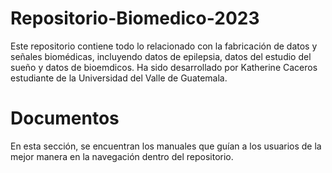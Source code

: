 # Repositorio-Biomedico-2023

Este repositorio contiene todo lo relacionado con la fabricación de datos y señales biomédicas,
incluyendo datos de epilepsia, datos del estudio del sueño y datos de bioemdicos.
Ha sido desarrollado por Katherine Caceros estudiante de la Universidad del Valle de Guatemala.

# Documentos

En esta sección, se encuentran los manuales que guían a los usuarios de la mejor manera en la 
navegación dentro del repositorio.

